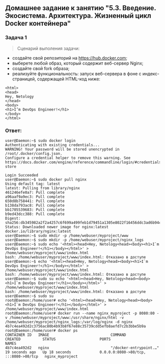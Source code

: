 ## Домашнее задание к занятию "5.3. Введение. Экосистема. Архитектура. Жизненный цикл Docker контейнера"
### Задача 1
> Сценарий выполения задачи:

   - создайте свой репозиторий на https://hub.docker.com;
   - выберете любой образ, который содержит веб-сервер Nginx;
   - создайте свой fork образа;
   - реализуйте функциональность: запуск веб-сервера в фоне с индекс-страницей, содержащей HTML-код ниже:
    
```
<html>
<head>
Hey, Netology
</head>
<body>
<h1>I’m DevOps Engineer!</h1>
</body>
</html>
```

### Ответ:
```
user@Daemon:~$ sudo docker login
Authenticating with existing credentials...
WARNING! Your password will be stored unencrypted in /root/.docker/config.json.
Configure a credential helper to remove this warning. See
https://docs.docker.com/engine/reference/commandline/login/#credentials-store

Login Succeeded
user@Daemon:~$ sudo docker pull nginx
Using default tag: latest
latest: Pulling from library/nginx
461246efe0a7: Pull complete 
a96aaf9a9ec3: Pull complete 
650d8b758441: Pull complete 
b138da793ac8: Pull complete 
bb1705539683: Pull complete 
b9ed43dcc388: Pull complete 
Digest: sha256:db345982a2f2a4257c6f699a499feb1d79451a1305e8022f16456ddc3ad6b94c
Status: Downloaded newer image for nginx:latest
docker.io/library/nginx:latest
user@Daemon:~$ sudo mkdir -p /home/webuser/myproject/www
user@Daemon:~$ sudo mkdir -p /home/webuser/myproject/nginx_logs
user@Daemon:~$ sudo echo '<html><head>Hey, Netology<head><body><h1>I`m DevOps Engineer!</h1></body></html>' > /home/webuser/myproject/www/index.html
bash: /home/webuser/myproject/www/index.html: Отказано в доступе
user@Daemon:~$ echo '<html><head>Hey, Netology<head><body><h1>I`m DevOps Engineer!</h1></body></html>' > /home/webuser/myproject/www/index.html
bash: /home/webuser/myproject/www/index.html: Отказано в доступе
user@Daemon:~$ sudo su echo '<html><head>Hey, Netology<head><body><h1>I`m DevOps Engineer!</h1></body></html>' > /home/webuser/myproject/www/index.html
bash: /home/webuser/myproject/www/index.html: Отказано в доступе
user@Daemon:~$ sudo su
root@Daemon:/home/user# echo '<html><head>Hey, Netology<head><body><h1>I`m DevOps Engineer!</h1></body></html>' > /home/webuser/myproject/www/index.html
root@Daemon:/home/user# docker run --name nginx_myproject -p 8080:80 -v /home/webuser/myproject/www:/usr/share/nginx/html -v /home/webuser/myproject/nginx_logs:/var/log/nginx -d nginx
4b7c4ea492d2c3756ac80b4b93b8f67e88c35739cdd5efb8aefd7c2b3bbe5b9a
root@Daemon:/home/user# docker ps
CONTAINER ID   IMAGE                            COMMAND                  CREATED          STATUS                    PORTS                                   NAMES
4b7c4ea492d2   nginx                            "/docker-entrypoint.…"   19 seconds ago   Up 18 seconds             0.0.0.0:8080->80/tcp, :::8080->80/tcp   nginx_myproject




